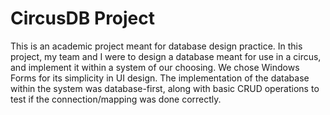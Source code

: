 # CircusDB Project
This is an academic project meant for database design practice.
In this project, my team and I were to design a database meant for use in a circus, and implement it within a system of our choosing. We chose Windows Forms for its simplicity in UI design.
The implementation of the database within the system was database-first, along with basic CRUD operations to test if the connection/mapping was done correctly.
